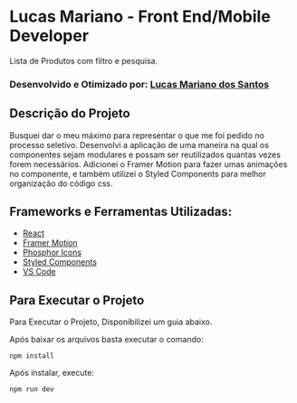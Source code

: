 # Lucas Mariano - Front End/Mobile Developer

Lista de Produtos com filtro e pesquisa.

### Desenvolvido e Otimizado por: [Lucas Mariano dos Santos](https://www.linkedin.com/in/lucas-mariano-846312107/)

## Descrição do Projeto

Busquei dar o meu máximo para representar o que me foi pedido no processo seletivo. Desenvolvi a aplicação de uma maneira na qual os componentes sejam modulares e possam ser reutilizados quantas vezes forem necessários. Adicionei o Framer Motion para fazer umas animações no componente, e também utilizei o Styled Components para melhor organização do código css.

## Frameworks e Ferramentas Utilizadas:

-   [React](https://www.react.dev/)
-   [Framer Motion](https://www.framer.com/)
-   [Phosphor Icons](https://phosphoricons.com/)
-   [Styled Components](https://styled-components.com/)
-   [VS Code](https://code.visualstudio.com/)

## Para Executar o Projeto

Para Executar o Projeto, Disponibilizei um guia abaixo.

Após baixar os arquivos basta executar o comando:

```shell
npm install
```

Após instalar, execute:

```shell
npm run dev
```
